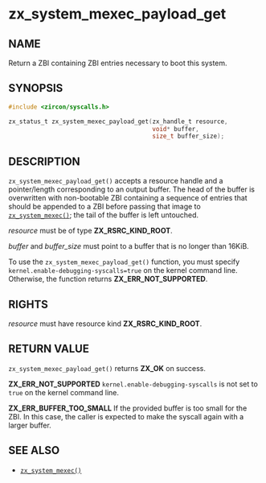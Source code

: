 # zx_system_mexec_payload_get

## NAME

<!-- Updated by update-docs-from-fidl, do not edit. -->

Return a ZBI containing ZBI entries necessary to boot this system.

## SYNOPSIS

<!-- Updated by update-docs-from-fidl, do not edit. -->

```c
#include <zircon/syscalls.h>

zx_status_t zx_system_mexec_payload_get(zx_handle_t resource,
                                        void* buffer,
                                        size_t buffer_size);
```

## DESCRIPTION

`zx_system_mexec_payload_get()` accepts a resource handle and a
pointer/length corresponding to an output buffer. The head of the buffer is
overwritten with non-bootable ZBI containing a sequence of entries that should
be appended to a ZBI before passing that image to [`zx_system_mexec()`]; the
tail of the buffer is left untouched.

*resource* must be of type **ZX_RSRC_KIND_ROOT**.

*buffer* and *buffer_size* must point to a buffer that is no longer than 16KiB.

To use the `zx_system_mexec_payload_get()` function, you must specify
`kernel.enable-debugging-syscalls=true` on the kernel command line. Otherwise,
the function returns **ZX_ERR_NOT_SUPPORTED**.

## RIGHTS

<!-- Updated by update-docs-from-fidl, do not edit. -->

*resource* must have resource kind **ZX_RSRC_KIND_ROOT**.

## RETURN VALUE

`zx_system_mexec_payload_get()` returns **ZX_OK** on success.

**ZX_ERR_NOT_SUPPORTED**  `kernel.enable-debugging-syscalls` is not set to `true`
on the kernel command line.

**ZX_ERR_BUFFER_TOO_SMALL**  If the provided buffer is too small for the ZBI.
In this case, the caller is expected to make the syscall again with a larger
buffer.

## SEE ALSO

 - [`zx_system_mexec()`]

<!-- References updated by update-docs-from-fidl, do not edit. -->

[`zx_system_mexec()`]: system_mexec.md
